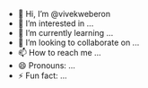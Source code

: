 - 👋 Hi, I’m @vivekweberon
- 👀 I’m interested in ...
- 🌱 I’m currently learning ...
- 💞️ I’m looking to collaborate on ...
- 📫 How to reach me ...
- 😄 Pronouns: ...
- ⚡ Fun fact: ...

<!---
vivekweberon/vivekweberon is a ✨ special ✨ repository because its `README.md` (this file) appears on your GitHub profile.
You can click the Preview link to take a look at your changes.
--->
